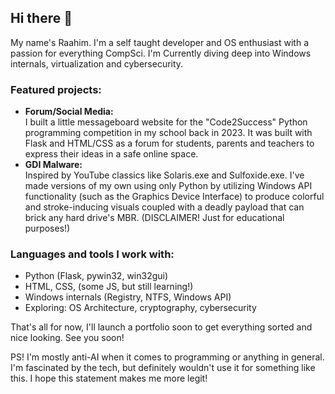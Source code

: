 ## Hi there 👋

My name's Raahim. I'm a self taught developer and OS enthusiast with a passion for everything CompSci. I'm Currently diving deep into Windows internals, virtualization and cybersecurity.

### Featured projects:
- **Forum/Social Media:**<br>I built a little messageboard website for the "Code2Success" Python programming competition in my school back in 2023. It was built with Flask and HTML/CSS as a forum for students, parents and teachers to express their ideas in a safe online space.
- **GDI Malware:**<br>Inspired by YouTube classics like Solaris.exe and Sulfoxide.exe. I've made versions of my own using only Python by utilizing Windows API functionality (such as the Graphics Device Interface) to produce colorful and stroke-inducing visuals coupled with a deadly payload that can brick any hard drive's MBR. (DISCLAIMER! Just for educational purposes!)

### Languages and tools I work with:
- Python (Flask, pywin32, win32gui)
- HTML, CSS, (some JS, but still learning!)
- Windows internals (Registry, NTFS, Windows API)
- Exploring: OS Architecture, cryptography, cybersecurity

That's all for now, I'll launch a portfolio soon to get everything sorted and nice looking. See you soon!

PS! I'm mostly anti-AI when it comes to programming or anything in general. I'm fascinated by the tech, but definitely wouldn't use it for something like this. I hope this statement makes me more legit!

<!--
**raahim512/raahim512** is a ✨ _special_ ✨ repository because its `README.md` (this file) appears on your GitHub profile.

Here are some ideas to get you started:

- 🔭 I’m currently working on ...
- 🌱 I’m currently learning ...
- 👯 I’m looking to collaborate on ...
- 🤔 I’m looking for help with ...
- 💬 Ask me about ...
- 📫 How to reach me: ...
- 😄 Pronouns: ...
- ⚡ Fun fact: ...
-->
